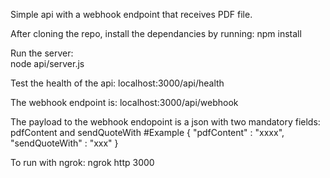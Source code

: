 Simple api with a webhook endpoint that receives PDF file.

After cloning the repo, install the dependancies by running: 
npm install

Run the server:  
node api/server.js

Test the health of the api:
localhost:3000/api/health


The webhook endpoint is:
localhost:3000/api/webhook

The payload to the webhook endopoint is a json with two mandatory fields: pdfContent and sendQuoteWith
#Example
{
"pdfContent" : "xxxx",
"sendQuoteWith" : "xxx"
}

To run with ngrok:
ngrok http 3000

